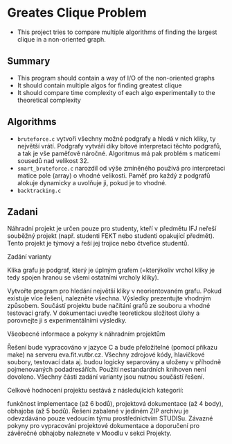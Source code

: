 # Greates Clique Problem
- This project tries to compare multiple algorithms of finding the largest clique in a non-oriented graph.
  
## Summary
- This program should contain a way of I/O of the non-oriented graphs
- It should contain multiple algos for finding greatest clique
- It should compare time complexity of each algo experimentally to the theoretical complexity

## Algorithms
- `bruteforce.c` vytvoří všechny možné podgrafy a hledá v nich kliky, ty největší vrátí. Podgrafy vytváří díky bitové interpretaci těchto podgrafů, a tak je vše paměťově náročné. Algoritmus má pak problém s maticemi sousedů nad velikost 32.
- `smart_bruteforce.c` narozdíl od výše zmíněného používá pro interpretaci matice pole (array) o vhodné velikosti. Paměť pro každý z podgrafů alokuje dynamicky a uvolňuje ji, pokud je to vhodné.
- `backtracking.c`

## Zadani
Náhradní projekt je určen pouze pro studenty, kteří v předmětu IFJ neřeší souběžný projekt (např. studenti FEKT nebo studenti opakující předmět). Tento projekt je týmový a řeší jej trojice nebo čtveřice studentů.

Zadání varianty

Klika grafu je podgraf, který je úplným grafem (=kterýkoliv vrchol kliky je tedy spojen hranou se všemi ostatními vrcholy kliky).

Vytvořte program pro hledání největší kliky v neorientovaném grafu. Pokud existuje více řešení, nalezněte všechna. Výsledky prezentujte vhodným způsobem. Součástí projektu bude načítání grafů ze souboru a vhodné testovací grafy. V dokumentaci uveďte teoretickou složitost úlohy a porovnejte ji s experimentálními výsledky.

Všeobecné informace a pokyny k náhradním projektům

Řešení bude vypracováno v jazyce C a bude přeložitelné (pomocí příkazu make) na serveru eva.fit.vutbr.cz. Všechny zdrojové kódy, hlavičkové soubory, testovací data aj. budou logicky separovány a uloženy v příhodně pojmenovaných podadresářích. Použití nestandardních knihoven není dovoleno. Všechny části zadání varianty jsou nutnou součástí řešení.

Celkové hodnocení projektu sestává z následujících kategorií:

funkčnost implementace (až 6 bodů),
projektová dokumentace (až 4 body),
obhajoba (až 5 bodů).
Řešení zabalené v jediném ZIP archivu je odevzdáváno pouze vedoucím týmu prostřednictvím STUDISu. Závazné pokyny pro vypracování projektové dokumentace a doporučení pro závěrečné obhajoby naleznete v Moodlu v sekci Projekty.

